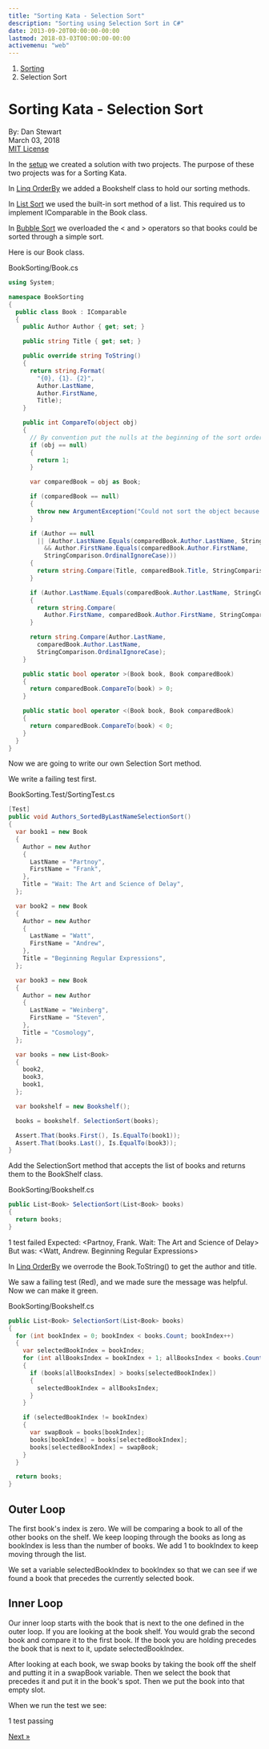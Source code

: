 ```yaml
---
title: "Sorting Kata - Selection Sort"
description: "Sorting using Selection Sort in C#"
date: 2013-09-20T00:00:00-00:00
lastmod: 2018-03-03T00:00:00-00:00
activemenu: "web"
---
```


<nav aria-label="breadcrumb">
  <ol class="breadcrumb">
    <li class="breadcrumb-item"><a href="/post/sortingkata">Sorting</a></li>
    <li class="breadcrumb-item">Selection Sort</li>
  </ol>
</nav>

# Sorting Kata - Selection Sort

By: Dan Stewart\
March 03, 2018\
[MIT License](https://mit-license.org)

In the [setup](/post/sortingkata) we created a solution with two projects. The purpose of these two projects was for a Sorting Kata. 

In [Linq OrderBy](/post/linqorderby) we added a Bookshelf class to hold our sorting methods. 

In [List Sort](/post/listsort) we used the built-in sort method of a list. This required us to implement IComparable in the Book class. 

In [Bubble Sort](/post/bubblesort) we overloaded the &lt; and &gt; operators so that books could be sorted through a simple sort. 

Here is our Book class. 

BookSorting/Book.cs

```csharp
using System;

namespace BookSorting
{
  public class Book : IComparable
  {
    public Author Author { get; set; }

    public string Title { get; set; }

    public override string ToString()
    {
      return string.Format(
        "{0}, {1}. {2}",
        Author.LastName,
        Author.FirstName,
        Title);
    }

    public int CompareTo(object obj)
    {
      // By convention put the nulls at the beginning of the sort order.
      if (obj == null)
      {
        return 1;
      }

      var comparedBook = obj as Book;

      if (comparedBook == null)
      {
        throw new ArgumentException("Could not sort the object because it is not a book.");
      }

      if (Author == null
        || (Author.LastName.Equals(comparedBook.Author.LastName, StringComparison.OrdinalIgnoreCase)
          && Author.FirstName.Equals(comparedBook.Author.FirstName, 
          StringComparison.OrdinalIgnoreCase)))
      {
        return string.Compare(Title, comparedBook.Title, StringComparison.OrdinalIgnoreCase);
      }

      if (Author.LastName.Equals(comparedBook.Author.LastName, StringComparison.OrdinalIgnoreCase))
      {
        return string.Compare(
          Author.FirstName, comparedBook.Author.FirstName, StringComparison.OrdinalIgnoreCase);
      }

      return string.Compare(Author.LastName, 
        comparedBook.Author.LastName, 
        StringComparison.OrdinalIgnoreCase);
    }

    public static bool operator >(Book book, Book comparedBook)
    {
      return comparedBook.CompareTo(book) > 0;
    }

    public static bool operator <(Book book, Book comparedBook)
    {
      return comparedBook.CompareTo(book) < 0;
    }
  }
}
```

Now we are going to write our own Selection Sort method. 

We write a failing test first.

BookSorting.Test/SortingTest.cs

```csharp
[Test]
public void Authors_SortedByLastNameSelectionSort()
{
  var book1 = new Book
  {
    Author = new Author
    {
      LastName = "Partnoy",
      FirstName = "Frank",
    },
    Title = "Wait: The Art and Science of Delay",
  };

  var book2 = new Book
  {
    Author = new Author
    {
      LastName = "Watt",
      FirstName = "Andrew",
    },
    Title = "Beginning Regular Expressions",
  };

  var book3 = new Book
  {
    Author = new Author
    {
      LastName = "Weinberg",
      FirstName = "Steven",
    },
    Title = "Cosmology",
  };

  var books = new List<Book>
  {
    book2,
    book3,
    book1,
  };

  var bookshelf = new Bookshelf();

  books = bookshelf. SelectionSort(books);

  Assert.That(books.First(), Is.EqualTo(book1));
  Assert.That(books.Last(), Is.EqualTo(book3));
}
```

Add the SelectionSort method that accepts the list of books and returns them to the BookShelf class.

BookSorting/Bookshelf.cs

```csharp
public List<Book> SelectionSort(List<Book> books)
{
  return books;
}
```

<div class="alert alert-danger" role="alert">
1 test failed Expected: &lt;Partnoy, Frank. Wait: The Art and Science of Delay&gt; But was:
&lt;Watt, Andrew. Beginning Regular Expressions&gt; 
</div>

In [Linq OrderBy](/post/linqorderby) we overrode the Book.ToString() to get the author and title. 

We saw a failing test (Red), and we made sure the message was helpful. Now we can make it green. 

BookSorting/Bookshelf.cs
```csharp
public List<Book> SelectionSort(List<Book> books)
{
  for (int bookIndex = 0; bookIndex < books.Count; bookIndex++)
  {
    var selectedBookIndex = bookIndex;
    for (int allBooksIndex = bookIndex + 1; allBooksIndex < books.Count; allBooksIndex++)
    {
      if (books[allBooksIndex] > books[selectedBookIndex])
      {
        selectedBookIndex = allBooksIndex;
      }
    }

    if (selectedBookIndex != bookIndex)
    {
      var swapBook = books[bookIndex];
      books[bookIndex] = books[selectedBookIndex];
      books[selectedBookIndex] = swapBook;
    }
  }

  return books;
}
```

## Outer Loop 

The first book's index is zero. We will be comparing a book to all of the other books on the shelf. We keep looping through the 
books as long as bookIndex is less than the number of books. We add 1 to bookIndex to keep moving through the list. 

We set a variable selectedBookIndex to bookIndex so that we can see if we found a book that precedes the currently selected book.

## Inner Loop 

Our inner loop starts with the book that is next to the one defined in the outer loop. If you are looking at the book shelf. You 
would grab the second book and compare it to the first book. If the book you are holding precedes the book that is next
to it, update selectedBookIndex.

After looking at each book, we swap books by taking the book off the shelf and putting it in a swapBook variable. Then we select 
the book that precedes it and put it in the book's spot. Then we put the book into that empty slot.

When we run the test we see: 

<div class="alert alert-success" role="alert">
1 test passing 
</div>

[Next &raquo;](/post/mergesort)